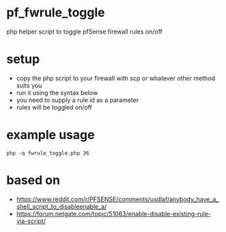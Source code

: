 # pf_fwrule_toggle

php helper script to toggle pfSense firewall rules on/off

# setup

- copy the php script to your firewall with scp or whatever other method suits you
- run it using the syntax below
- you need to supply a rule id as a parameter
- rules will be toggled on/off

# example usage

```
php -q fwrule_toggle.php 36
```

# based on

- https://www.reddit.com/r/PFSENSE/comments/usdlaf/anybody_have_a_shell_script_to_disableenable_a/
- https://forum.netgate.com/topic/51063/enable-disable-existing-rule-via-script/
